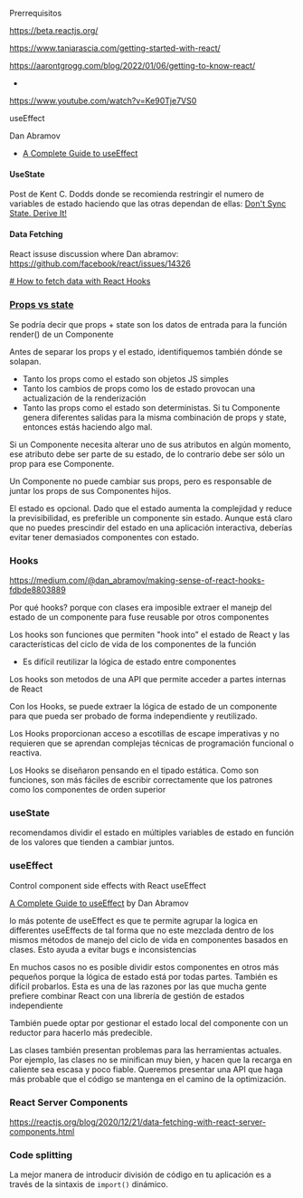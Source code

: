 Prerrequisitos 


https://beta.reactjs.org/

https://www.taniarascia.com/getting-started-with-react/

https://aarontgrogg.com/blog/2022/01/06/getting-to-know-react/


-
https://www.youtube.com/watch?v=Ke90Tje7VS0


useEffect

Dan Abramov
- [A Complete Guide to useEffect](https://overreacted.io/a-complete-guide-to-useeffect/)




#### UseState
Post de Kent C. Dodds donde se recomienda restringir el numero de variables de estado haciendo que las otras dependan de ellas: [Don't Sync State. Derive It!](https://kentcdodds.com/blog/dont-sync-state-derive-it)

#### Data Fetching
 React issuse discussion where Dan abramov: https://github.com/facebook/react/issues/14326

[# How to fetch data with React Hooks](https://www.robinwieruch.de/react-hooks-fetch-data/)




 
 


 ### [Props vs state](https://github.com/uberVU/react-guide/blob/master/props-vs-state.md)
 
 Se podría decir que props + state son los datos de entrada para la función render() de un Componente

Antes de separar los props y el estado, identifiquemos también dónde se solapan.

- Tanto los props como el estado son objetos JS simples
- Tanto los cambios de props como los de estado provocan una actualización de la renderización
- Tanto las props como el estado son deterministas. Si tu Componente genera diferentes salidas para la misma combinación de props y state, entonces estás haciendo algo mal.


Si un Componente necesita alterar uno de sus atributos en algún momento, ese atributo debe ser parte de su estado, de lo contrario debe ser sólo un prop para ese Componente.

Un Componente no puede cambiar sus props, pero es responsable de juntar los props de sus Componentes hijos.

El estado es opcional. Dado que el estado aumenta la complejidad y reduce la previsibilidad, es preferible un componente sin estado. Aunque está claro que no puedes prescindir del estado en una aplicación interactiva, deberías evitar tener demasiados componentes con estado.

### Hooks 
https://medium.com/@dan_abramov/making-sense-of-react-hooks-fdbde8803889

Por qué hooks? porque con clases era imposible extraer el manejp del estado de un componente para fuse reusable por otros componentes

Los hooks son funciones que permiten "hook into" el estado de React y las características del ciclo de vida de los componentes de la función

- Es difícil reutilizar la lógica de estado entre componentes

Los hooks son metodos de una API que permite acceder a partes internas de React

Con los Hooks, se puede extraer la lógica de estado de un componente para que pueda ser probado de forma independiente y reutilizado.

Los Hooks proporcionan acceso a escotillas de escape imperativas y no requieren que se aprendan complejas técnicas de programación funcional o reactiva.

Los Hooks se diseñaron pensando en el tipado estática. Como son funciones, son más fáciles de escribir correctamente que los patrones como los componentes de orden superior


### useState

recomendamos dividir el estado en múltiples variables de estado en función de los valores que tienden a cambiar juntos.

### useEffect
Control component side effects with React useEffect

[A Complete Guide to useEffect](https://overreacted.io/a-complete-guide-to-useeffect/) by Dan Abramov

lo más potente de useEffect es que te permite agrupar la logica en differentes useEffects de tal forma que no este mezclada dentro de los mismos métodos de manejo del ciclo de vida en componentes basados en clases. Esto ayuda a evitar bugs e inconsistencias

En muchos casos no es posible dividir estos componentes en otros más pequeños porque la lógica de estado está por todas partes. También es difícil probarlos. Esta es una de las razones por las que mucha gente prefiere combinar React con una librería de gestión de estados independiente

También puede optar por gestionar el estado local del componente con un reductor para hacerlo más predecible.

Las clases también presentan problemas para las herramientas actuales. Por ejemplo, las clases no se minifican muy bien, y hacen que la recarga en caliente sea escasa y poco fiable. Queremos presentar una API que haga más probable que el código se mantenga en el camino de la optimización.


### React Server Components
https://reactjs.org/blog/2020/12/21/data-fetching-with-react-server-components.html




### Code splitting 
La mejor manera de introducir división de código en tu aplicación es a través de la sintaxis de `import()` dinámico.
